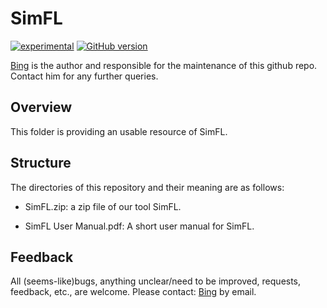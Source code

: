 # SimFL

[![experimental](http://badges.github.io/stability-badges/dist/experimental.svg)](http://github.com/badges/stability-badges)
[![GitHub version](https://badge.fury.io/gh/boennemann%2Fbadges.svg)](http://badge.fury.io/gh/boennemann%2Fbadges)

[Bing](http://wwwen.uni.lu/snt/people/bing_liu) is the author and responsible for the maintenance of this github repo. Contact him for any further queries.

## Overview

This folder is providing an usable resource of SimFL.


## Structure

The directories of this repository and their meaning are as follows:

- SimFL.zip:   a zip file of our tool SimFL.

- SimFL User Manual.pdf: A short user manual for SimFL.



## Feedback

All (seems-like)bugs, anything unclear/need to be improved, requests, feedback, etc., are welcome. Please contact: [Bing](http://wwwen.uni.lu/snt/people/bing_liu) by email.
